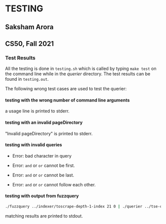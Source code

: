 # TESTING

## Saksham Arora
## CS50, Fall 2021

### Test Results

All the testing is done in `testing.sh` which is called by typing `make test` on the command line while in the *querier* directory. The test results can be found in `testing.out`.

The following wrong test cases are used to test the querier:

#### testing with the wrong number of command line arguments

a usage line is printed to stderr.

#### testing with an invalid pageDirectory

"Invalid pageDirectory" is printed to stderr.

#### testing with invalid queries

* Error: bad character in query

* Error: `and` or `or` cannot be first.

* Error: `and` or `or` cannot be last.

* Error: `and` or `or` cannot follow each other.

#### testing with output from fuzzquery

```bash
./fuzzquery ../indexer/toscrape-depth-1-index 21 0 | ./querier ../tse-output/toscrape-depth-1 ../indexer/toscrape-depth-1-index
```
matching results are printed to stdout.
